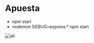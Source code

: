 # Apuesta

- npm start
- nodemon DEBUG=express:* npm start

![alt](https://raw.githubusercontent.com/er-chaan/el-Apuesta/main/screenshots/app.png)